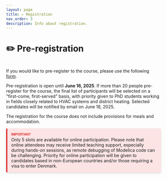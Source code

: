 ```yaml
---
layout: page
title: ✏️ Registration
nav_order: 3
description: Info about registration.
---
```


# ✏️ Pre-registration
<br>
If you would like to pre-register to the course, please use the following <a href="https://forms.gle/HwfkHW3zERthaHaA9" target="_blank">form</a>.

Pre-registration is open until <strong>June 16, 2025</strong>. If more than 20 people pre-register for the course, the final list of participants will be selected on a "first-come, first-served" basis, with priority given to PhD students working in fields closely related to HVAC systems and district heating. Selected candidates will be notified by email on June 18, 2025.

The registration for the course does not include provisions for meals and accommodation.

<style>
p.important,blockquote.important {
    background: rgba(247,126,126,0.2);
    border-left: 4px solid #dd2e2e;
    border-radius: 4px;
    box-shadow: 0 1px 2px rgba(0,0,0,0.12),0 3px 10px rgba(0,0,0,0.08);
    padding: .8rem
}

p.important::before,blockquote.important::before {
    color: #dd2e2e;
    content: "Important";
    display: block;
    font-weight: bold;
    text-transform: uppercase;
    font-size: .75em;
    padding-bottom: .125rem
}

p.important>.important-title,blockquote.important>.important-title {
    color: #dd2e2e;
    display: block;
    font-weight: bold;
    text-transform: uppercase;
    font-size: .75em;
    padding-bottom: .125rem
}

p.important-title,blockquote.important-title {
    background: rgba(247,126,126,0.2);
    border-left: 4px solid #dd2e2e;
    border-radius: 4px;
    box-shadow: 0 1px 2px rgba(0,0,0,0.12),0 3px 10px rgba(0,0,0,0.08);
    padding: .8rem
}

p.important-title>p:first-child,blockquote.important-title>p:first-child {
    margin-top: 0;
    margin-bottom: 0;
    color: #e7af06;
    display: block;
    font-weight: bold;
    text-transform: uppercase;
    font-size: .75em;
    padding-bottom: .125rem
}

blockquote.important {
    margin-left: 0;
    margin-right: 0
}

blockquote.important>p:first-child {
    margin-top: 0
}

blockquote.important>p:last-child {
    margin-bottom: 0
}

blockquote.important-title {
    margin-left: 0;
    margin-right: 0
}

blockquote.important-title>p:nth-child(2) {
    margin-top: 0
}

blockquote.important-title>p:last-child {
    margin-bottom: 0
}

</style>

<p class="important">Only 5 slots are available for online participation. Please note that online attendees may receive limited teaching support, especially during hands-on sessions, as remote debugging of Modelica code can be challenging. Priority for online participation will be given to candidates based in non-European countries and/or those requiring a visa to enter Denmark.

</p>






